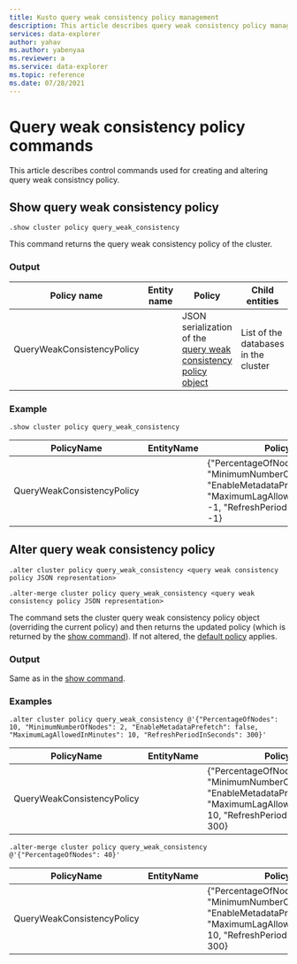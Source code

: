 ```yaml
---
title: Kusto query weak consistency policy management
description: This article describes query weak consistency policy management in Azure Data Explorer.
services: data-explorer
author: yahav
ms.author: yabenyaa
ms.reviewer: a
ms.service: data-explorer
ms.topic: reference
ms.date: 07/28/2021
---
```


# Query weak consistency policy commands

This article describes control commands used for creating and altering query weak consistncy policy.

## Show query weak consistency policy

```kusto
.show cluster policy query_weak_consistency
```

This command returns the query weak consistency policy of the cluster.

### Output

|Policy name | Entity name | Policy | Child entities | Entity type
|---|---|---|---|---
|QueryWeakConsistencyPolicy | <Empty> | JSON serialization of the [query weak consistency policy object](./query-weak-consistency-policy.md#the-policy-object) | List of the databases in the cluster | Cluster

### Example

<!-- csl -->
```
.show cluster policy query_weak_consistency 
```

|PolicyName|EntityName|Policy|ChildEntities|EntityType|
|---|---|---|---|---|
|QueryWeakConsistencyPolicy||{"PercentageOfNodes": -1, "MinimumNumberOfNodes": -1, "EnableMetadataPrefetch": false, "MaximumLagAllowedInMinutes": -1, "RefreshPeriodInSeconds": -1}|["Database1", "Database2"...] |Cluster

## Alter query weak consistency policy

```kusto
.alter cluster policy query_weak_consistency <query weak consistency policy JSON representation>
	
.alter-merge cluster policy query_weak_consistency <query weak consistency policy JSON representation>
```	

The command sets the cluster query weak consistency policy object (overriding the current
policy) and then returns the updated policy (which is returned by the [show command](#show-query-weak-consistency-policy)). If not altered, the [default policy](./query-weak-consistency-policy.md#default-policy) applies.

### Output

Same as in the [show command](#show-query-weak-consistency-policy).
	
### Examples

<!-- csl -->
```
.alter cluster policy query_weak_consistency @'{"PercentageOfNodes": 10, "MinimumNumberOfNodes": 2, "EnableMetadataPrefetch": false, "MaximumLagAllowedInMinutes": 10, "RefreshPeriodInSeconds": 300}'
```

|PolicyName|EntityName|Policy|ChildEntities|EntityType|
|---|---|---|---|---|
|QueryWeakConsistencyPolicy||{"PercentageOfNodes": 10, "MinimumNumberOfNodes": 2 "EnableMetadataPrefetch": false, "MaximumLagAllowedInMinutes": 10, "RefreshPeriodInSeconds": 300}||Cluster

<!-- csl -->
```
.alter-merge cluster policy query_weak_consistency @'{"PercentageOfNodes": 40}'
```

|PolicyName|EntityName|Policy|ChildEntities|EntityType|
|---|---|---|---|---|
|QueryWeakConsistencyPolicy||{"PercentageOfNodes": 40, "MinimumNumberOfNodes": 2 "EnableMetadataPrefetch": false, "MaximumLagAllowedInMinutes": 10, "RefreshPeriodInSeconds": 300}||Cluster
